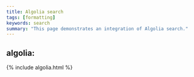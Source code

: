 ```yaml
---
title: Algolia search
tags: [formatting]
keywords: search
summary: "This page demonstrates an integration of Algolia search."
---
```


## algolia:

{% include algolia.html %}